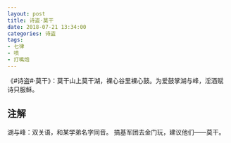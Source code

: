 ```yaml
---
layout: post
title: 诗盗·莫干
date: 2018-07-21 13:34:00
categories: 诗盗
tags:
- 七律
- 喷
- 打嘴炮
---
```

《#诗盗#·莫干》：莫干山上莫干湖，裸心谷里裸心鼓。为爱鼓掌湖与峰，淫酒赋诗只服稣。

## 注解
湖与峰：双关语，和某学弟名字同音。
搞基军团去金门玩，建议他们——莫干。
